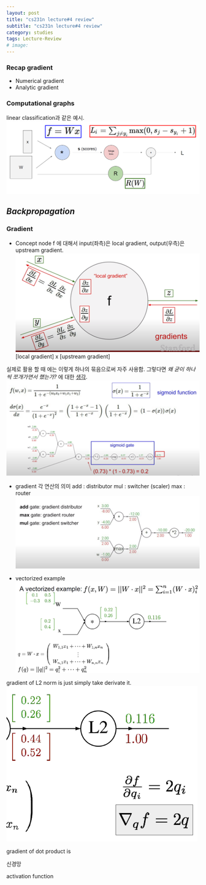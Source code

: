 ```yaml
---
layout: post
title: "cs231n lecture#4 review"
subtitle: "cs231n lecture#4 review"
category: studies
tags: Lecture-Review
# image:
---
```



### Recap gradient
- Numerical gradient
- Analytic gradient


### Computational graphs
linear classification과 같은 예시.
![computational graphs](assets/markdown-img-paste-20201012185418363.png)


## *__Backpropagation__*



### Gradient
- Concept
node f 에 대해서 input(좌측)은 local gradient, output(우측)은 upstream gradient.
![gradient](assets/markdown-img-paste-20201012214541993.png)
[local gradient] x [upstream gradient]  

실제로 활용 할 때 에는 이렇게 하나의 묶음으로써 자주 사용함.
그렇다면 *왜 굳이 하나씩 쪼개가면서 했는가?* 에 대한 [생각](https://en.wikipedia.org/wiki/Leaky_abstraction).
![sigmoid](assets/markdown-img-paste-20201012223414805.png)

- gradient 각 연산의 의미
add : distributor
mul : switcher (scaler)
max : router
![gradient calculation](assets/markdown-img-paste-20201012223256709.png)

- vectorized example  
![vectorized gradient](assets/markdown-img-paste-2020101223023401.png)

gradient of L2 norm is just simply take derivate it.
![derivation of L2](assets/markdown-img-paste-20201012230409494.png)

gradient of dot product is


신경망

activation function
